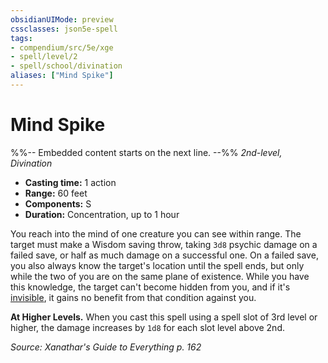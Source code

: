 ```yaml
---
obsidianUIMode: preview
cssclasses: json5e-spell
tags:
- compendium/src/5e/xge
- spell/level/2
- spell/school/divination
aliases: ["Mind Spike"]
---
```

# Mind Spike
%%-- Embedded content starts on the next line. --%%
*2nd-level, Divination*  

- **Casting time:** 1 action
- **Range:** 60 feet
- **Components:** S
- **Duration:** Concentration, up to 1 hour

You reach into the mind of one creature you can see within range. The target must make a Wisdom saving throw, taking `3d8` psychic damage on a failed save, or half as much damage on a successful one. On a failed save, you also always know the target's location until the spell ends, but only while the two of you are on the same plane of existence. While you have this knowledge, the target can't become hidden from you, and if it's [invisible](Mechanics/Rules/conditions.md#Invisible), it gains no benefit from that condition against you.

**At Higher Levels.** When you cast this spell using a spell slot of 3rd level or higher, the damage increases by `1d8` for each slot level above 2nd.

*Source: Xanathar's Guide to Everything p. 162*